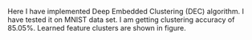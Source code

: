 Here I have implemented Deep Embedded Clustering (DEC) algorithm. I have tested it on MNIST data set. I am getting clustering accuracy of 85.05%. Learned feature clusters are shown in figure.